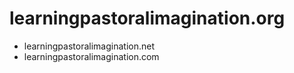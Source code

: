 # learningpastoralimagination.org
- learningpastoralimagination.net
- learningpastoralimagination.com